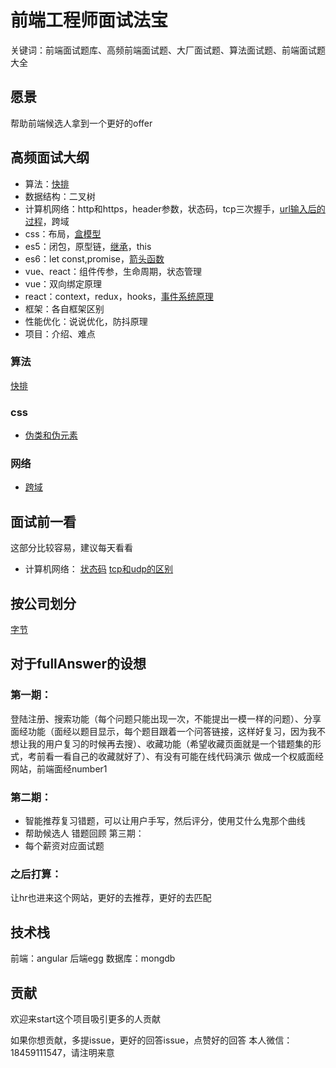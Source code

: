 # 前端工程师面试法宝

关键词：前端面试题库、高频前端面试题、大厂面试题、算法面试题、前端面试题大全
## 愿景
帮助前端候选人拿到一个更好的offer
## 高频面试大纲
- 算法：[快排](https://github.com/lanweipeng/fullAnswer/issues/2)
- 数据结构：二叉树
- 计算机网络：http和https，header参数，状态码，tcp三次握手，[url输入后的过程](https://github.com/lanweipeng/fullAnswer/issues/1)，跨域
- css：布局，[盒模型](https://github.com/lanweipeng/fullAnswer/issues/7)
- es5：闭包，原型链，[继承](https://github.com/lanweipeng/fullAnswer/issues/3)，this
- es6：let const,promise，[箭头函数](https://github.com/lanweipeng/fullAnswer/issues/8)
- vue、react：组件传参，生命周期，状态管理
- vue：双向绑定原理
- react：context，redux，hooks，[事件系统原理](https://github.com/lanweipeng/fullAnswer/issues/3)
- 框架：各自框架区别
- 性能优化：说说优化，防抖原理
- 项目：介绍、难点

### 算法
[快排](https://github.com/lanweipeng/fullAnswer/issues/2)
### css
- [伪类和伪元素](https://github.com/lanweipeng/fullAnswer/issues/9)
### 网络
- [跨域](https://github.com/lanweipeng/fullAnswer/issues/10)

## 面试前一看
这部分比较容易，建议每天看看
- 计算机网络：
[状态码](https://github.com/lanweipeng/fullAnswer/issues/12)
[tcp和udp的区别](https://github.com/lanweipeng/fullAnswer/issues/13)
## 按公司划分
[字节](https://github.com/lanweipeng/fullAnswer/blob/master/compony/bytedance.md)
## 对于fullAnswer的设想
### 第一期：
登陆注册、搜索功能（每个问题只能出现一次，不能提出一模一样的问题）、分享面经功能（面经以题目显示，每个题目跟着一个问答链接，这样好复习，因为我不想让我的用户复习的时候再去搜）、收藏功能（希望收藏页面就是一个错题集的形式，考前看一看自己的收藏就好了）、有没有可能在线代码演示
做成一个权威面经网站，前端面经number1

### 第二期：
- 智能推荐复习错题，可以让用户手写，然后评分，使用艾什么鬼那个曲线
- 帮助候选人
错题回顾
第三期：
- 每个薪资对应面试题
### 之后打算：
让hr也进来这个网站，更好的去推荐，更好的去匹配
## 技术栈
前端：angular
后端egg
数据库：mongdb
## 贡献
欢迎来start这个项目吸引更多的人贡献

如果你想贡献，多提issue，更好的回答issue，点赞好的回答
本人微信：18459111547，请注明来意